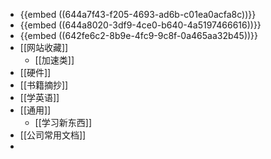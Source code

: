 - {{embed ((644a7f43-f205-4693-ad6b-c01ea0acfa8c))}}
- {{embed ((644a8020-3df9-4ce0-b640-4a5197466616))}}
- {{embed ((642fe6c2-8b9e-4fc9-9c8f-0a465aa32b45))}}
- [[网站收藏]]
	- [[加速类]]
- [[硬件]]
- [[书籍摘抄]]
- [[学英语]]
- [[通用]]
	- [[学习新东西]]
- [[公司常用文档]]
-
